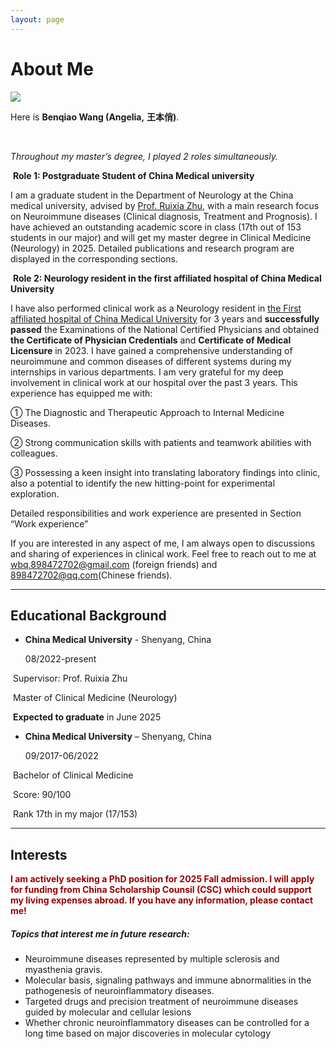 ```yaml
---
layout: page
---
```


# About Me

<img src="https://dr-angelia.github.io/Benqiao Wang.jpg" class="floatpic">

 <br>

Here is **Benqiao Wang (Angelia,** **王本俏)**.<br>

 <br>

*Throughout my master’s degree, I played 2 roles simultaneously.*<br>

​    **Role 1: Postgraduate Student of China Medical university** <br>

I am a graduate student in the Department of Neurology at the China medical university, advised by [Prof. Ruixia Zhu](https://orcid.org/0000-0002-2683-4674), with a main research focus on Neuroimmune diseases (Clinical diagnosis, Treatment and Prognosis). I have achieved an outstanding academic score in class (17th out of 153 students in our major) and will get my master degree in Clinical Medicine (Neurology) in 2025. Detailed publications and research program are displayed in the corresponding sections.<br>

​    **Role 2: Neurology resident in the first affiliated hospital of China Medical University**<br>

I have also performed clinical work as a Neurology resident in [the First affiliated hospital of China Medical University](https://www.cmu1h.com/home) for 3 years and **successfully passed** the Examinations of the National Certified Physicians and obtained **the Certificate of Physician Credentials** and **Certificate of Medical Licensure** in 2023. I have gained a comprehensive understanding of neuroimmune and common diseases of different systems during my internships in various departments. I am very grateful for my deep involvement in clinical work at our hospital over the past 3 years. This experience has equipped me with: 

① The Diagnostic and Therapeutic Approach to Internal Medicine Diseases.

② Strong communication skills with patients and teamwork abilities with colleagues.

③ Possessing a keen insight into translating laboratory findings into clinic, also a potential to identify the new hitting-point for experimental exploration.

Detailed responsibilities and work experience are presented in Section “Work experience”

If you are interested in any aspect of me, I am always open to discussions and sharing of experiences in clinical work. Feel free to reach out to me at wbq.898472702@gmail.com (foreign friends) and 898472702@qq.com(Chinese friends).

---

## Educational Background

- **China Medical University** - Shenyang, China 

  08/2022-present

​         Supervisor: Prof. Ruixia Zhu

​         Master of Clinical Medicine (Neurology)

​         **Expected to graduate** in June 2025

- **China Medical University** – Shenyang, China     

  09/2017-06/2022

​         Bachelor of Clinical Medicine

​         Score: 90/100

​         Rank 17th in my major (17/153)



---

## Interests

**<font color="#990000">I am actively seeking a PhD position for 2025 Fall admission. I will apply for funding from China Scholarship Counsil (CSC) which could support my living expenses abroad. If you have any information, please contact me!</font>**

##### ***Topics that interest me in future research:***

- Neuroimmune diseases represented by multiple sclerosis and myasthenia gravis.
- Molecular basis, signaling pathways and immune abnormalities in the pathogenesis of neuroinflammatory diseases.
- Targeted drugs and precision treatment of neuroimmune diseases guided by molecular and cellular lesions
- Whether chronic neuroinflammatory diseases can be controlled for a long time based on major discoveries in molecular cytology

<br>

